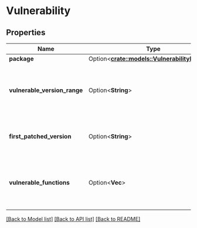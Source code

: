 # Vulnerability

## Properties

Name | Type | Description | Notes
------------ | ------------- | ------------- | -------------
**package** | Option<[**crate::models::VulnerabilityPackage**](vulnerability_package.md)> |  | 
**vulnerable_version_range** | Option<**String**> | The range of the package versions affected by the vulnerability. | 
**first_patched_version** | Option<**String**> | The package version that resolves the vulnerability. | 
**vulnerable_functions** | Option<**Vec<String>**> | The functions in the package that are affected by the vulnerability. | [readonly]

[[Back to Model list]](../README.md#documentation-for-models) [[Back to API list]](../README.md#documentation-for-api-endpoints) [[Back to README]](../README.md)


